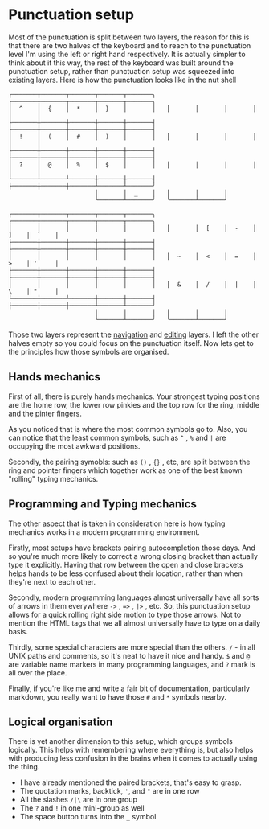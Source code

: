 # Punctuation setup

Most of the punctuation is split between two layers, the reason for this is that there are two halves of the keyboard and to reach to the punctuation level I'm using the left or right hand respectively. It is actually simpler to think about it this way, the rest of the keyboard was built around the punctuation setup, rather than punctuation setup was squeezed into existing layers. Here is how the punctuation looks like in the nut shell

```
╭───────┬───────┬───────┬───────┬───────╮   ╭───────┬───────┬───────┬───────┬───────╮
│  ^    │  {    │  *    │  }    │       │   │       │       │       │       │       │
├───────┼───────┼───────┼───────┼───────┤   ├───────┼───────┼───────┼───────┼───────┤
│  !    │  (    │  #    │  )    │       │   │       │       │       │       │       │
├───────┼───────┼───────┼───────┼───────┤   ├───────┼───────┼───────┼───────┼───────┤
│  ?    │  @    │  %    │  $    │       │   │       │       │       │       │       │
╰───────┴───────┴───────┼───────┼───────┤   ├───────┼───────┼───────┴───────┴───────╯
                        │       │  _    │   │       │       │
                        ╰───────┴───────╯   ╰───────┴───────╯

╭───────┬───────┬───────┬───────┬───────╮   ╭───────┬───────┬───────┬───────┬───────╮
│       │       │       │       │       │   │       │  [    │  -    │  ]    │  `    │
├───────┼───────┼───────┼───────┼───────┤   ├───────┼───────┼───────┼───────┼───────┤
│       │       │       │       │       │   │  ~    │  <    │  =    │  >    │ '     │
├───────┼───────┼───────┼───────┼───────┤   ├───────┼───────┼───────┼───────┼───────┤
│       │       │       │       │       │   │  &    │  /    │  |    │  \    │ "     │
╰───────┴───────┴───────┼───────┼───────┤   ├───────┼───────┼───────┴───────┴───────╯
                        │       │       │   │       │       │
                        ╰───────┴───────╯   ╰───────┴───────╯
```

Those two layers represent the [navigation](./navigation.md) and [editing](./editing.md) layers. I left the other halves empty so you could focus on the punctuation itself. Now lets get to the principles how those symbols are organised.

## Hands mechanics

First of all, there is purely hands mechanics. Your strongest typing positions are the home row, the lower row pinkies and the top row for the ring, middle and the pinter fingers.

As you noticed that is where the most common symbols go to. Also, you can notice that the least common symbols, such as `^` , `%` and `|` are occupying the most awkward positions.

Secondly, the pairing symobls: such as `()` , `{}` , etc, are split between the ring and pointer fingers which together work as one of the best known "rolling" typing mechanics.

## Programming and Typing mechanics

The other aspect that is taken in consideration here is how typing mechanics works in a modern programming environment.

Firstly, most setups have brackets pairing autocompletion those days. And so you're much more likely to correct a wrong closing bracket than actually type it explicitly. Having that row between the open and close brackets helps hands to be less confused about their location, rather than when they're next to each other.

Secondly, modern programming languages almost universally have all sorts of arrows in them everywhere `->` , `=>` , `|>` , etc. So, this punctuation setup allows for a quick rolling right side motion to type those arrows. Not to mention the HTML tags that we all almost universally have to type on a daily basis.

Thirdly, some special characters are more special than the others. `/` - in all UNIX paths and comments, so it's neat to have it nice and handy. `$` and `@` are variable name markers in many programming languages, and `?` mark is all over the place.

Finally, if you're like me and write a fair bit of documentation, particularly markdown, you really want to have those `#` and `*` symbols nearby.

## Logical organisation

There is yet another dimension to this setup, which groups symbols logically. This helps with remembering where everything is, but also helps with producing less confusion in the brains when it comes to actually using the thing.

* I have already mentioned the paired brackets, that's easy to grasp.
* The quotation marks, backtick,  `'`, and `"` are in one row
* All the slashes `/|\` are in one group
* The `?` and `!` in one mini-group as well
* The space button turns into the `_` symbol
